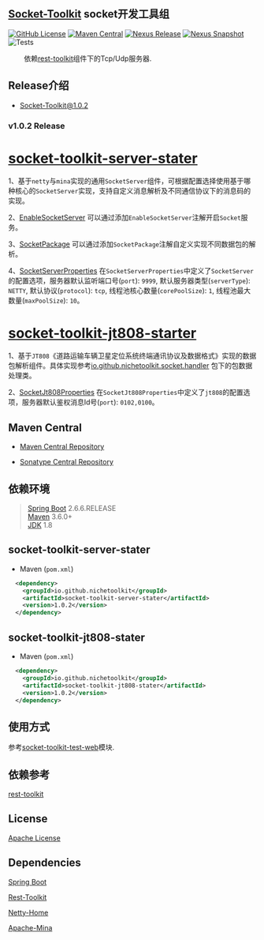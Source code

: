 ## [Socket-Toolkit](https://github.com/NicheToolkit/socket-toolkit) socket开发工具组

[![GitHub License](https://img.shields.io/badge/license-Apache-blue.svg)](https://github.com/NicheToolkit/socket-toolkit/blob/master/LICENSE)
[![Maven Central](https://img.shields.io/maven-central/v/io.github.nichetoolkit/socket-toolkit-sever-starter)](https://central.sonatype.com/search?smo=true&q=socket-toolkit-sever-starter&namespace=io.github.nichetoolkit)
[![Nexus Release](https://img.shields.io/nexus/r/io.github.nichetoolkit/socket-toolkit-sever-starter?server=https%3A%2F%2Fs01.oss.sonatype.org)](https://s01.oss.sonatype.org/content/repositories/releases/io/github/nichetoolkit/socket-toolkit-sever-starter/)
[![Nexus Snapshot](https://img.shields.io/nexus/s/io.github.nichetoolkit/socket-toolkit-sever-starter?server=https%3A%2F%2Fs01.oss.sonatype.org)](https://s01.oss.sonatype.org/content/repositories/snapshots/io/github/nichetoolkit/socket-toolkit-sever-starter/)
![Tests](https://github.com/NicheToolkit/socket-toolkit/workflows/Tests/badge.svg)

&emsp;&emsp; 依赖[rest-toolkit](https://github.com/NicheToolkit/rest-toolkit)组件下的Tcp/Udp服务器.

## Release介绍

-  [Socket-Toolkit@1.0.2](https://github.com/NicheToolkit/socket-toolkit/tree/master/release/1.0.2.md)

### v1.0.2 Release

# [socket-toolkit-server-stater](https://github.com/NicheToolkit/socket-toolkit/tree/master/socket-toolkit-server-starter)

1、基于`netty`与`mina`实现的通用`SocketServer`组件，可根据配置选择使用基于哪种核心的`SocketServer`实现，支持自定义消息解析及不同通信协议下的消息码的实现。

2、[EnableSocketServer](https://github.com/NicheToolkit/socket-toolkit/blob/master/socket-toolkit-server-starter/src/main/java/io/github/nichetoolkit/socket/server/EnableSocketServer.java)
   可以通过添加`EnableSocketServer`注解开启`Socket`服务。
   
3、[SocketPackage](https://github.com/NicheToolkit/socket-toolkit/blob/master/socket-toolkit-server-starter/src/main/java/io/github/nichetoolkit/socket/server/SocketPackage.java)
   可以通过添加`SocketPackage`注解自定义实现不同数据包的解析。
   
4、[SocketServerProperties](https://github.com/NicheToolkit/socket-toolkit/blob/master/socket-toolkit-server-starter/src/main/java/io/github/nichetoolkit/socket/configure/SocketServerProperties.java)
   在`SocketServerProperties`中定义了`SocketServer`的配置选项，服务器默认监听端口号(`port`): `9999`, 默认服务器类型(`serverType`): `NETTY`, 默认协议(`protocol`): `tcp`, 
   线程池核心数量(`corePoolSize`): `1`, 线程池最大数量(`maxPoolSize`): `10`。
   
   
# [socket-toolkit-jt808-starter](https://github.com/NicheToolkit/socket-toolkit/tree/master/socket-toolkit-jt808-starter)

1、基于`JT808`《道路运输车辆卫星定位系统终端通讯协议及数据格式》实现的数据包解析组件。具体实现参考[io.github.nichetoolkit.socket.handler](https://github.com/NicheToolkit/socket-toolkit/tree/master/socket-toolkit-jt808-starter/src/main/java/io/github/nichetoolkit/socket/handler)
   包下的包数据处理类。
   
2、[SocketJt808Properties](https://github.com/NicheToolkit/socket-toolkit/blob/master/socket-toolkit-jt808-starter/src/main/java/io/github/nichetoolkit/socket/configure/SocketJt808Properties.java)
     在`SocketJt808Properties`中定义了`jt808`的配置选项，服务器默认鉴权消息Id号(`port`): `0102,0100`。


## Maven Central

-  [Maven Central Repository](https://search.maven.org/search?q=io.github.nichetoolkit)

-  [Sonatype Central Repository](https://central.sonatype.dev/search?q=io.github.nichetoolkit)

## 依赖环境
 > [Spring Boot](https://spring.io/projects/spring-boot) 2.6.6.RELEASE\
 > [Maven](https://maven.apache.org/) 3.6.0+\
 > [JDK](https://www.oracle.com/java/technologies/downloads/#java8) 1.8
 
## socket-toolkit-server-stater
 * Maven (`pom.xml`)
```xml
  <dependency>
    <groupId>io.github.nichetoolkit</groupId>
    <artifactId>socket-toolkit-server-stater</artifactId>
    <version>1.0.2</version>
  </dependency>
```

## socket-toolkit-jt808-stater
 * Maven (`pom.xml`)
```xml
  <dependency>
    <groupId>io.github.nichetoolkit</groupId>
    <artifactId>socket-toolkit-jt808-stater</artifactId>
    <version>1.0.2</version>
  </dependency>
```

## 使用方式

参考[socket-toolkit-test-web](https://github.com/NicheToolkit/socket-toolkit/tree/master/socket-toolkit-test-web)模块.

## 依赖参考

 [rest-toolkit](https://github.com/NicheToolkit/rest-toolkit)
 
## License 

 [Apache License](https://www.apache.org/licenses/LICENSE-2.0)
 
## Dependencies
 
  [Spring Boot](https://github.com/spring-projects/spring-boot)
  
  [Rest-Toolkit](https://github.com/NicheToolkit/rest-toolkit)
  
  [Netty-Home](https://netty.io/)
  
  [Apache-Mina](https://mina.apache.org/)